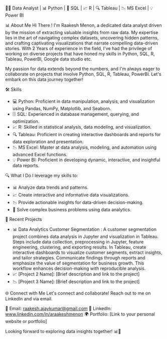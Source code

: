 👨‍💼 Data Analyst | 📊 Python | 🎯 SQL | 📈 R | 🔍 Tableau | 📉 MS Excel | 💡 Power BI

📊 About Me
Hi There ! I'm Raakesh Menon, a dedicated data analyst driven by the mission of extracting valuable insights from raw data. 
My expertise lies in the art of navigating complex datasets, uncovering hidden patterns, and crafting captivating visualizations that narrate compelling data-driven stories. 
With 2 Years of experience in the field, I've had the privilege of working on diverse projects that have honed my skills in Python, SQL, R, Tableau, PowerBI, Google data studio etc.

My passion for data extends beyond the numbers, and I'm always eager to collaborate on projects that involve Python, SQL, R,  Tableau, PowerBI. Let's embark on this data journey together!

🛠️ Skills
- 💻 Python: Proficient in data manipulation, analysis, and visualization using Pandas, NumPy, Matplotlib, and Seaborn.
- 🗄️ SQL: Experienced in database management, querying, and optimization.
- 📈 R: Skilled in statistical analysis, data modeling, and visualization.
- 🔍 Tableau: Proficient in creating interactive dashboards and reports for data exploration and presentation.
- 📉 MS Excel: Master at data analysis, modeling, and automation using advanced Excel functions.
- 💡 Power BI: Proficient in developing dynamic, interactive, and insightful data reports.

🔍 What I Do
I leverage my skills to:

- 📊 Analyze data trends and patterns.
- 📈 Create interactive and informative data visualizations.
- 📉 Provide actionable insights for data-driven decision-making.
- 🧩 Solve complex business problems using data analytics.

📌 Recent Projects
- 📊 Data Analytics Customer Segmentation : A customer segmentation project combines data analysis in Jupyter and visualization in Tableau. Steps include data collection, preprocessing in Jupyter, feature engineering, clustering, and exporting results. In Tableau, create interactive dashboards to visualize customer segments, extract insights, and tailor strategies. Communicate findings through reports and emphasize the value of segmentation for business growth. This workflow enhances decision-making with reproducible analysis.
- 📈 [Project 2 Name]: [Brief description and link to the project]
- 📉 [Project 3 Name]: [Brief description and link to the project]

🌐 Connect with Me
Let's connect and collaborate! Reach out to me on LinkedIn and via email.

📧 Email: raakesh.ajaykumar@gmail.com
📱 LinkedIn: www.linkedin.com/in/araakeshmenon
🌍 Portfolio: [Link to your personal website or portfolio]

Looking forward to exploring data insights together! 📊🌟

